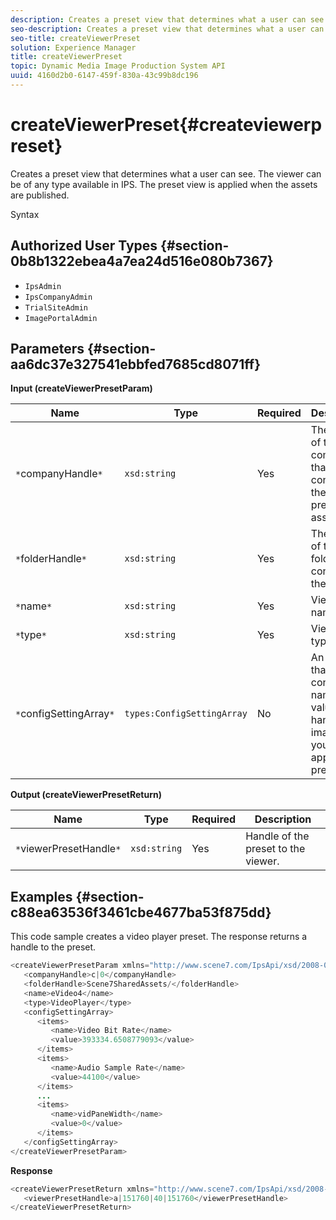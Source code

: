 ```yaml
---
description: Creates a preset view that determines what a user can see. The viewer can be of any type available in IPS. The preset view is applied when the assets are published.
seo-description: Creates a preset view that determines what a user can see. The viewer can be of any type available in IPS. The preset view is applied when the assets are published.
seo-title: createViewerPreset
solution: Experience Manager
title: createViewerPreset
topic: Dynamic Media Image Production System API
uuid: 4160d2b0-6147-459f-830a-43c99b8dc196
---
```


# createViewerPreset{#createviewerpreset}

Creates a preset view that determines what a user can see. The viewer can be of any type available in IPS. The preset view is applied when the assets are published.

 Syntax 

## Authorized User Types {#section-0b8b1322ebea4a7ea24d516e080b7367}

* `IpsAdmin` 
* `IpsCompanyAdmin` 
* `TrialSiteAdmin` 
* `ImagePortalAdmin`

## Parameters {#section-aa6dc37e327541ebbfed7685cd8071ff}

**Input (createViewerPresetParam)** 

|  Name  | Type  | Required  | Description  |
|---|---|---|---|
|  `*`companyHandle`*`  | `xsd:string`  | Yes  | The handle of the company that contains the viewer presets and assets.  |
|  `*`folderHandle`*`  | `xsd:string`  | Yes  | The handle of the folder that contains the assets.  |
|  `*`name`*`  | `xsd:string`  | Yes  | Viewer name.  |
|  `*`type`*`  | `xsd:string`  | Yes  | Viewer type.  |
|  `*`configSettingArray`*`  | `types:ConfigSettingArray`  | No  | An array that contains names, values, and handles of images that you're applying presets to.  |

**Output (createViewerPresetReturn)** 

|  Name  | Type  | Required  | Description  |
|---|---|---|---|
|  `*`viewerPresetHandle`*`  | `xsd:string`  | Yes  | Handle of the preset to the viewer.  |

## Examples {#section-c88ea63536f3461cbe4677ba53f875dd}

This code sample creates a video player preset. The response returns a handle to the preset.

```java
<createViewerPresetParam xmlns="http://www.scene7.com/IpsApi/xsd/2008-01-15">
   <companyHandle>c|0</companyHandle>
   <folderHandle>Scene7SharedAssets/</folderHandle>
   <name>eVideo4</name>
   <type>VideoPlayer</type>
   <configSettingArray>
      <items>
         <name>Video Bit Rate</name>
         <value>393334.6508779093</value>
      </items>
      <items>
         <name>Audio Sample Rate</name>
         <value>44100</value>
      </items>
      ...
      <items>
         <name>vidPaneWidth</name>
         <value>0</value>
      </items>
   </configSettingArray>
</createViewerPresetParam>
```

**Response** 

```java
<createViewerPresetReturn xmlns="http://www.scene7.com/IpsApi/xsd/2008-01-15">
   <viewerPresetHandle>a|151760|40|151760</viewerPresetHandle>
</createViewerPresetReturn>
```

